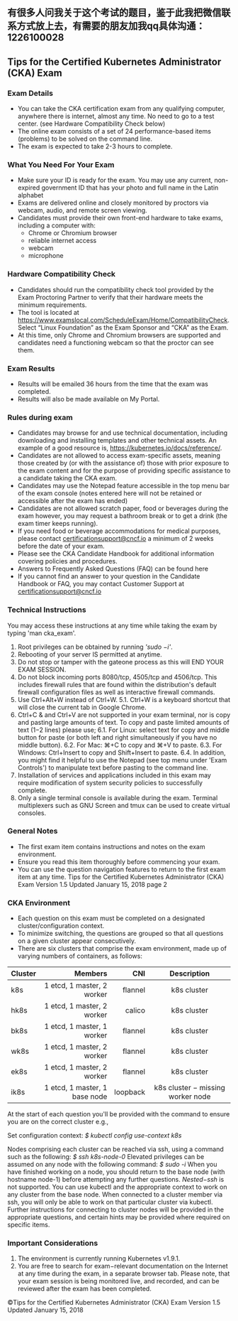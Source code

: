 ## 有很多人问我关于这个考试的题目，鉴于此我把微信联系方式放上去，有需要的朋友加我qq具体沟通： 1226100028
## Tips for the Certified Kubernetes Administrator (CKA) Exam  

### Exam Details
-  You can take the CKA certification exam from any qualifying computer, anywhere there is
internet, almost any time. No need to go to a test center. (see Hardware Compatibility Check
below)
-  The online exam consists of a set of 24 performance-based items (problems) to be solved on the
command line.
- The exam is expected to take 2-3 hours to complete.
### What You Need For Your Exam
- Make sure your ID is ready for the exam. You may use any current, non-expired government ID
that has your photo and full name in the Latin alphabet
- Exams are delivered online and closely monitored by proctors via webcam, audio, and remote
screen viewing.
- Candidates must provide their own front-end hardware to take exams, including a computer with:
  - Chrome or Chromium browser
  - reliable internet access
  - webcam
  - microphone  
  
### Hardware Compatibility Check
- Candidates should run the compatibility check tool provided by the Exam Proctoring Partner to
verify that their hardware meets the minimum requirements.
- The tool is located at https://www.examslocal.com/ScheduleExam/Home/CompatibilityCheck.
Select “Linux Foundation” as the Exam Sponsor and “CKA” as the Exam.
- At this time, only Chrome and Chromium browsers are supported and candidates need a
functioning webcam so that the proctor can see them.
### Exam Results
- Results will be emailed 36 hours from the time that the exam was completed.
- Results will also be made available on My Portal.
### Rules during exam
- Candidates may browse for and use technical documentation, including downloading and
installing templates and other technical assets. An example of a good resource is,
https://kubernetes.io/docs/reference/.
- Candidates are not allowed to access exam-specific assets, meaning those created by (or with
the assistance of) those with prior exposure to the exam content and for the purpose of providing
specific assistance to a candidate taking the CKA exam.
- Candidates may use the Notepad feature accessible in the top menu bar of the exam console
(notes entered here will not be retained or accessible after the exam has ended)
- Candidates are not allowed scratch paper, food or beverages during the exam however, you may
request a bathroom break or to get a drink (the exam timer keeps running).
- If you need food or beverage accommodations for medical purposes, please contact
certificationsupport@cncf.io a minimum of 2 weeks before the date of your exam.
- Please see the CKA Candidate Handbook for additional information covering policies and
procedures.
- Answers to Frequently Asked Questions (FAQ) can be found here
- If you cannot find an answer to your question in the Candidate Handbook or FAQ, you may
contact Customer Support at certificationsupport@cncf.io
### Technical Instructions
You may access these instructions at any time while taking the exam by typing 'man cka_exam'.
1. Root privileges can be obtained by running *'sudo −i'*.
2. Rebooting of your server IS permitted at anytime.
3. Do not stop or tamper with the gateone process as this will END YOUR EXAM SESSION.
4. Do not block incoming ports 8080/tcp, 4505/tcp and 4506/tcp. This includes firewall rules that are
found within the distribution's default firewall configuration files as well as interactive firewall
commands.
5. Use Ctrl+Alt+W instead of Ctrl+W.
5.1. Ctrl+W is a keyboard shortcut that will close the current tab in Google Chrome.
6. Ctrl+C & and Ctrl+V are not supported in your exam terminal, nor is copy and pasting large
amounts of text. To copy and paste limited amounts of text (1−2 lines) please use;
6.1. For Linux: select text for copy and middle button for paste (or both left and right
simultaneously if you have no middle button).
6.2. For Mac: ⌘+C to copy and ⌘+V to paste.
6.3. For Windows: Ctrl+Insert to copy and Shift+Insert to paste.
6.4. In addition, you might find it helpful to use the Notepad (see top menu under 'Exam
Controls') to manipulate text before pasting to the command line.
7. Installation of services and applications included in this exam may require modification of system
security policies to successfully complete.
8. Only a single terminal console is available during the exam. Terminal multiplexers such as GNU
Screen and tmux can be used to create virtual consoles.
### General Notes
- The first exam item contains instructions and notes on the exam environment.
- Ensure you read this item thoroughly before commencing your exam.
- You can use the question navigation features to return to the first exam item at any time.
Tips for the Certified Kubernetes Administrator (CKA) Exam ​Version 1.5​ Updated January 15, 2018 page 2
### CKA Environment
- Each question on this exam must be completed on a designated cluster/configuration context.
- To minimize switching, the questions are grouped so that all questions on a given cluster appear
consecutively.
- There are six clusters that comprise the exam environment, made up of varying numbers of
containers, as follows:

|Cluster | Members  | CNI | Description
| :----- | ------:| ----:| :-------: |
|k8s  |1  etcd, 1  master, 2  worker | flannel  | k8s cluster|
|hk8s |1  etcd, 1  master, 2  worker | calico  | k8s cluster|
|bk8s |1  etcd, 1  master, 1 worker | flannel | k8s cluster|
|wk8s |1  etcd, 1  master, 2 worker | flannel | k8s cluster|
|ek8s |1  etcd, 1  master, 2 worker | flannel | k8s cluster|
|ik8s |1 etcd, 1 master, 1 base node  | loopback |k8s cluster − missing worker node|

At the start of each question you'll be provided with the command to ensure you are on the correct cluster e.g.,  

Set configuration context: *$ kubectl config use-context k8s*  

Nodes comprising each cluster can be reached via ssh, using a command such as the following:
*$ ssh k8s-node-0*
Elevated privileges can be assumed on any node with the following command:
*$ sudo -i*
When you have finished working on a node, you should return to the base node (with hostname node-1)
before attempting any further questions. *Nested−ssh* is not supported.
You can use kubectl and the appropriate context to work on any cluster from the base node. When
connected to a cluster member via ssh, you will only be able to work on that particular cluster via kubectl.
Further instructions for connecting to cluster nodes will be provided in the appropriate questions, and
certain hints may be provided where required on specific items.
### Important Considerations
1. The environment is currently running Kubernetes v1.9.1.
2. You are free to search for exam−relevant documentation on the Internet at any time during the
exam, in a separate browser tab. Please note, that your exam session is being monitored live,
and recorded, and can be reviewed after the exam has been completed.  


&copy;Tips for the Certified Kubernetes Administrator (CKA) Exam ​Version 1.5​ Updated January 15, 2018

